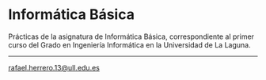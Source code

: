 # Informática Básica

Prácticas de la asignatura de Informática Básica, correspondiente al primer curso del Grado en Ingeniería Informática en la Universidad de La Laguna.  

--------------------------------------------------------------

rafael.herrero.13@ull.edu.es
